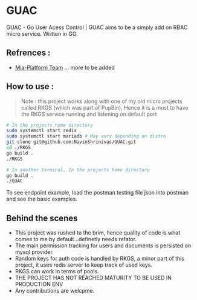 # GUAC
GUAC - Go User Acess Control | GUAC aims to be a simply add on RBAC micro service. Written in GO.

## Refrences : 
- [Mia-Platform Team](https://blog.mia-platform.eu/en/how-why-adopted-role-based-access-control-rbac)
... more to be added 

## How to use : 
> Note : this project works along with one of my old micro projects called RKGS (which was part of PupBin), Hence it is a must to have the RKGS service running and listening on default port
```bash
# In the projects home directory
sudo systemctl start redis 
sudo systemctl start mariadb # May vary depending on distro 
git clone git@github.com:NavinShrinivas/GUAC.git 
cd ./RKGS 
go build .
./RKGS

# In another terminal, In the projects home directory
go build .
./GUAC
```

To see endpoint example, load the postman testing file json into postman and see the basic examples.

## Behind the scenes 

- This project was rushed to the brim, hence quality of code is what comes to me by default...definetly needs refator.
- The main permission tracking for users and documents is persisted on mysql provider.
- Random keys for auth code is handled by RKGS, a minor part of this project, it uses redis server to keep track of used keys.
- RKGS can work in terms of pools.
- THE PROJECT HAS NOT REACHED MATURITY TO BE USED IN PRODUCTION ENV
- Any contributions are welcpme.
